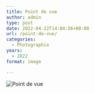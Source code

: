 ```yaml
---
title: Point de vue
author: admin
type: post
date: 2022-04-22T14:04:56+00:00
url: /point-de-vue/
categories:
  - Photographie
years:
  - 2022
format: image

---
```

![Point de vue](./img_0164.jpg)